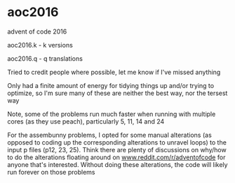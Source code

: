 # aoc2016
advent of code 2016

aoc2016.k - k versions

aoc2016.q - q translations

Tried to credit people where possible, let me know if I've missed anything

Only had a finite amount of energy for tidying things up and/or trying to optimize, so I'm sure many of these are neither the best way, nor the tersest way

Note, some of the problems run much faster when running with multiple cores (as they use peach), particularly 5, 11, 14 and 24

For the assembunny problems, I opted for some manual alterations (as opposed to coding up the corresponding alterations to unravel loops) to the input p files (p12, 23, 25). Think there are plenty of discussions on why/how to do the alterations floating around on www.reddit.com/r/adventofcode for anyone that's interested. Without doing these alterations, the code will likely run forever on those problems
